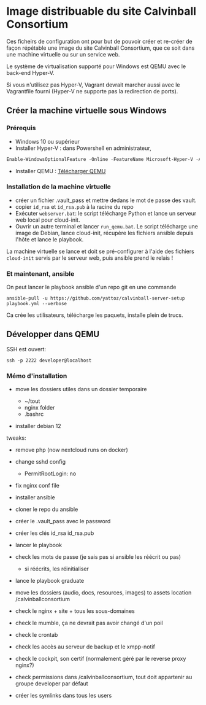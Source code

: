 # Image distribuable du site Calvinball Consortium

Ces ficheirs de configuration ont pour but de pouvoir créer et re-créer de façon répétable une image du site Calvinball Consortium, que ce soit dans une machine virtuelle ou sur un service web.

Le système de virtualisation supporté pour Windows est QEMU avec le back-end Hyper-V.

Si vous n'utilisez pas Hyper-V, Vagrant devrait marcher aussi avec le Vagrantfile fourni (Hyper-V ne supporte pas la redirection de ports).

## Créer la machine virtuelle sous Windows

### Prérequis

- Windows 10 ou supérieur
- Installer Hyper-V : dans Powershell en administrateur,

```Powershell
Enable-WindowsOptionalFeature -Online -FeatureName Microsoft-Hyper-V -All
```

- Installer QEMU : [Télécharger QEMU](https://qemu.weilnetz.de/w64/)

### Installation de la machine virtuelle

- créer un fichier .vault_pass et mettre dedans le mot de passe des vault.
- copier `id_rsa` et `id_rsa.pub` à la racine du repo
- Exécuter `webserver.bat`: le script télécharge Python et lance un serveur web local pour cloud-init.
- Ouvrir un autre terminal et lancer `run_qemu.bat`. Le script télécharge une image de Debian, lance cloud-init, récupère les fichiers ansible depuis l'hôte et lance le playbook.

La machine virtuelle se lance et doit se pré-configurer à l'aide des fichiers `cloud-init` servis par le serveur web, puis ansible prend le relais !

### Et maintenant, ansible

On peut lancer le playbook ansible d'un repo git en une commande

```
ansible-pull -u https://github.com/yattoz/calvinball-server-setup playbook.yml --verbose
```

Ca crée les utilisateurs, télécharge les paquets, installe plein de trucs.

## Développer dans QEMU

SSH est ouvert:

```
ssh -p 2222 developer@localhost
```

### Mémo d'installation

- move les dossiers utiles dans un dossier temporaire
  + ~/tout
  + nginx folder
  + .bashrc

- installer debian 12

tweaks:
- remove php (now nextcloud runs on docker)
- change sshd config 
  + PermitRootLogin: no
- fix nginx conf file


- installer ansible
- cloner le repo du ansible
- créer le .vault_pass avec le password
- créer les clés id_rsa id_rsa.pub
- lancer le playbook
- check les mots de passe (je sais pas si ansible les réécrit ou pas)
  + si réécrits, les réinitialiser
- lance le playbook graduate
- move les dossiers (audio, docs, resources, images) to assets location /calvinballconsortium
- check le nginx + site + tous les sous-domaines
- check le mumble, ça ne devrait pas avoir changé d'un poil
- check le crontab
- check les accès au serveur de backup et le xmpp-notif
- check le cockpit, son certif (normalement géré par le reverse proxy nginx?)

- check permissions dans /calvinballconsortium, tout doit appartenir au groupe developer par défaut
- créer les symlinks dans tous les users

